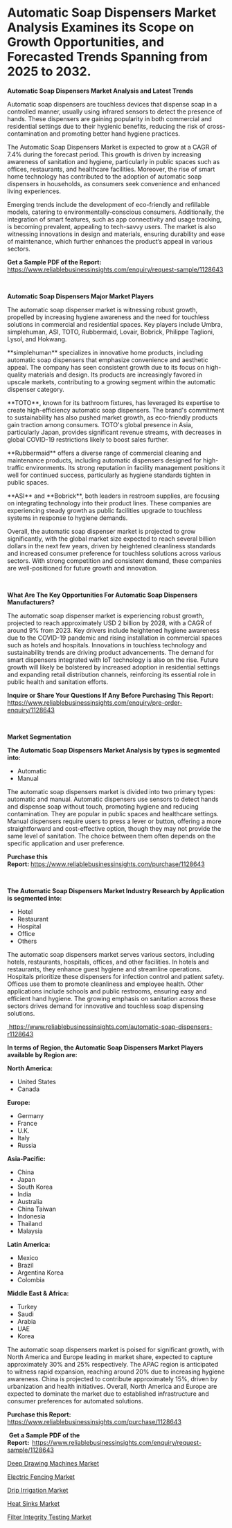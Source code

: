<p><h1>Automatic Soap Dispensers Market Analysis Examines its Scope on Growth Opportunities, and Forecasted Trends Spanning from 2025 to 2032.</h1></p><p><strong>Automatic Soap Dispensers Market Analysis and Latest Trends</strong></p>
<p><p>Automatic soap dispensers are touchless devices that dispense soap in a controlled manner, usually using infrared sensors to detect the presence of hands. These dispensers are gaining popularity in both commercial and residential settings due to their hygienic benefits, reducing the risk of cross-contamination and promoting better hand hygiene practices.</p><p>The Automatic Soap Dispensers Market is expected to grow at a CAGR of 7.4% during the forecast period. This growth is driven by increasing awareness of sanitation and hygiene, particularly in public spaces such as offices, restaurants, and healthcare facilities. Moreover, the rise of smart home technology has contributed to the adoption of automatic soap dispensers in households, as consumers seek convenience and enhanced living experiences.</p><p>Emerging trends include the development of eco-friendly and refillable models, catering to environmentally-conscious consumers. Additionally, the integration of smart features, such as app connectivity and usage tracking, is becoming prevalent, appealing to tech-savvy users. The market is also witnessing innovations in design and materials, ensuring durability and ease of maintenance, which further enhances the product’s appeal in various sectors.</p></p>
<p><strong>Get a Sample PDF of the Report:&nbsp;</strong> <a href="https://www.reliablebusinessinsights.com/enquiry/request-sample/1128643?utm_campaign=60&utm_medium=2&utm_source=Github&utm_content=ia&utm_term=16022025&utm_id=automatic-soap-dispensers">https://www.reliablebusinessinsights.com/enquiry/request-sample/1128643</a></p>
<p>&nbsp;</p>
<p><strong>Automatic Soap Dispensers Major Market Players</strong></p>
<p><p>The automatic soap dispenser market is witnessing robust growth, propelled by increasing hygiene awareness and the need for touchless solutions in commercial and residential spaces. Key players include Umbra, simplehuman, ASI, TOTO, Rubbermaid, Lovair, Bobrick, Philippe Taglioni, Lysol, and Hokwang.</p><p>**simplehuman** specializes in innovative home products, including automatic soap dispensers that emphasize convenience and aesthetic appeal. The company has seen consistent growth due to its focus on high-quality materials and design. Its products are increasingly favored in upscale markets, contributing to a growing segment within the automatic dispenser category.</p><p>**TOTO**, known for its bathroom fixtures, has leveraged its expertise to create high-efficiency automatic soap dispensers. The brand's commitment to sustainability has also pushed market growth, as eco-friendly products gain traction among consumers. TOTO's global presence in Asia, particularly Japan, provides significant revenue streams, with decreases in global COVID-19 restrictions likely to boost sales further.</p><p>**Rubbermaid** offers a diverse range of commercial cleaning and maintenance products, including automatic dispensers designed for high-traffic environments. Its strong reputation in facility management positions it well for continued success, particularly as hygiene standards tighten in public spaces.</p><p>**ASI** and **Bobrick**, both leaders in restroom supplies, are focusing on integrating technology into their product lines. These companies are experiencing steady growth as public facilities upgrade to touchless systems in response to hygiene demands.</p><p>Overall, the automatic soap dispenser market is projected to grow significantly, with the global market size expected to reach several billion dollars in the next few years, driven by heightened cleanliness standards and increased consumer preference for touchless solutions across various sectors. With strong competition and consistent demand, these companies are well-positioned for future growth and innovation.</p></p>
<p>&nbsp;</p>
<p><strong>What Are The Key Opportunities For Automatic Soap Dispensers Manufacturers?</strong></p>
<p><p>The automatic soap dispenser market is experiencing robust growth, projected to reach approximately USD 2 billion by 2028, with a CAGR of around 9% from 2023. Key drivers include heightened hygiene awareness due to the COVID-19 pandemic and rising installation in commercial spaces such as hotels and hospitals. Innovations in touchless technology and sustainability trends are driving product advancements. The demand for smart dispensers integrated with IoT technology is also on the rise. Future growth will likely be bolstered by increased adoption in residential settings and expanding retail distribution channels, reinforcing its essential role in public health and sanitation efforts.</p></p>
<p><strong>Inquire or Share Your Questions If Any Before Purchasing This Report:</strong> <a href="https://www.reliablebusinessinsights.com/enquiry/pre-order-enquiry/1128643?utm_campaign=60&utm_medium=2&utm_source=Github&utm_content=ia&utm_term=16022025&utm_id=automatic-soap-dispensers">https://www.reliablebusinessinsights.com/enquiry/pre-order-enquiry/1128643</a></p>
<p>&nbsp;</p>
<p><strong>Market Segmentation</strong></p>
<p><strong>The Automatic Soap Dispensers Market Analysis by types is segmented into:</strong></p>
<p><ul><li>Automatic</li><li>Manual</li></ul></p>
<p><p>The automatic soap dispensers market is divided into two primary types: automatic and manual. Automatic dispensers use sensors to detect hands and dispense soap without touch, promoting hygiene and reducing contamination. They are popular in public spaces and healthcare settings. Manual dispensers require users to press a lever or button, offering a more straightforward and cost-effective option, though they may not provide the same level of sanitation. The choice between them often depends on the specific application and user preference.</p></p>
<p><strong>Purchase this Report:&nbsp;</strong><a href="https://www.reliablebusinessinsights.com/purchase/1128643?utm_campaign=60&utm_medium=2&utm_source=Github&utm_content=ia&utm_term=16022025&utm_id=automatic-soap-dispensers">https://www.reliablebusinessinsights.com/purchase/1128643</a></p>
<p>&nbsp;</p>
<p><strong>The Automatic Soap Dispensers Market Industry Research by Application is segmented into:</strong></p>
<p><ul><li>Hotel</li><li>Restaurant</li><li>Hospital</li><li>Office</li><li>Others</li></ul></p>
<p><p>The automatic soap dispensers market serves various sectors, including hotels, restaurants, hospitals, offices, and other facilities. In hotels and restaurants, they enhance guest hygiene and streamline operations. Hospitals prioritize these dispensers for infection control and patient safety. Offices use them to promote cleanliness and employee health. Other applications include schools and public restrooms, ensuring easy and efficient hand hygiene. The growing emphasis on sanitation across these sectors drives demand for innovative and touchless soap dispensing solutions.</p></p>
<p><a href="https://www.reliablebusinessinsights.com/automatic-soap-dispensers-r1128643?utm_campaign=60&utm_medium=2&utm_source=Github&utm_content=ia&utm_term=16022025&utm_id=automatic-soap-dispensers">&nbsp;https://www.reliablebusinessinsights.com/automatic-soap-dispensers-r1128643</a></p>
<p><strong>In terms of Region, the Automatic Soap Dispensers Market Players available by Region are:</strong></p>
<p>
    <p> <strong> North America: </strong>
        <ul>
            <li>United States</li>
            <li>Canada</li>
        </ul>
        </p> 
    <p> <strong> Europe: </strong>
        <ul>
            <li>Germany</li>
            <li>France</li>
            <li>U.K.</li>
            <li>Italy</li>
            <li>Russia</li>
        </ul>
        </p> 
    <p> <strong> Asia-Pacific: </strong>
        <ul>
            <li>China</li>
            <li>Japan</li>
            <li>South Korea</li>
            <li>India</li>
            <li>Australia</li>
            <li>China Taiwan</li>
            <li>Indonesia</li>
            <li>Thailand</li>
            <li>Malaysia</li>
        </ul>
        </p> 
    <p> <strong> Latin America: </strong>
        <ul>
            <li>Mexico</li>
            <li>Brazil</li>
            <li>Argentina Korea</li>
            <li>Colombia</li>
        </ul>
        </p> 
    <p> <strong> Middle East & Africa: </strong>
        <ul>
            <li>Turkey</li>
            <li>Saudi</li>
            <li>Arabia</li>
            <li>UAE</li>
            <li>Korea</li>
        </ul>
    </p>
    </p>
<p><p>The automatic soap dispensers market is poised for significant growth, with North America and Europe leading in market share, expected to capture approximately 30% and 25% respectively. The APAC region is anticipated to witness rapid expansion, reaching around 20% due to increasing hygiene awareness. China is projected to contribute approximately 15%, driven by urbanization and health initiatives. Overall, North America and Europe are expected to dominate the market due to established infrastructure and consumer preferences for automated solutions.</p></p>
<p><strong>Purchase this Report: </strong><a href="https://www.reliablebusinessinsights.com/purchase/1128643?utm_campaign=60&utm_medium=2&utm_source=Github&utm_content=ia&utm_term=16022025&utm_id=automatic-soap-dispensers">https://www.reliablebusinessinsights.com/purchase/1128643</a></p>
<p>&nbsp;<strong>Get a Sample PDF of the Report:&nbsp;&nbsp;</strong><a href="https://www.reliablebusinessinsights.com/enquiry/request-sample/1128643?utm_campaign=60&utm_medium=2&utm_source=Github&utm_content=ia&utm_term=16022025&utm_id=automatic-soap-dispensers">https://www.reliablebusinessinsights.com/enquiry/request-sample/1128643</a></p>
<p><strong></strong></p>
<p><p><a href="https://github.com/rebheelder/Market-Research-Report-List-1/blob/main/deep-drawing-machines-market.md?utm_campaign=60&utm_medium=2&utm_source=Github&utm_content=ia&utm_term=16022025&utm_id=automatic-soap-dispensers">Deep Drawing Machines Market</a></p><p><a href="https://github.com/iceknahomi/Market-Research-Report-List-1/blob/main/electric-fencing-market.md?utm_campaign=60&utm_medium=2&utm_source=Github&utm_content=ia&utm_term=16022025&utm_id=automatic-soap-dispensers">Electric Fencing Market</a></p><p><a href="https://github.com/tjoensfibich/Market-Research-Report-List-1/blob/main/drip-irrigation-market.md?utm_campaign=60&utm_medium=2&utm_source=Github&utm_content=ia&utm_term=16022025&utm_id=automatic-soap-dispensers">Drip Irrigation Market</a></p><p><a href="https://github.com/bezdanteniz/Market-Research-Report-List-1/blob/main/heat-sinks-market.md?utm_campaign=60&utm_medium=2&utm_source=Github&utm_content=ia&utm_term=16022025&utm_id=automatic-soap-dispensers">Heat Sinks Market</a></p><p><a href="https://github.com/awalinfucci/Market-Research-Report-List-1/blob/main/filter-integrity-testing-market.md?utm_campaign=60&utm_medium=2&utm_source=Github&utm_content=ia&utm_term=16022025&utm_id=automatic-soap-dispensers">Filter Integrity Testing Market</a></p></p>